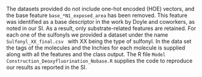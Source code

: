 The datasets provided do not include one-hot encoded (HOE) vectors, and the base feature ```base_*N1_exposed_area``` has been removed. 
This feature was identified as a base descriptor in the work by Doyle and coworkers, as noted in our SI. 
As a result, only substrate-related features are retained.
For each one of the sulfonyls we provided a dataset under the name  ```Sulfonyl_XX_final.csv ``` with XX being the type of sulfonyl. 
In the data set the tags of the molecules and the Inchies for each molecule is supplied along with all the features and the class output.
The R file ```Model Construction_Deoxyfluorination_Nobase.R``` supplies the code to reproduce our results as reported in the SI.
